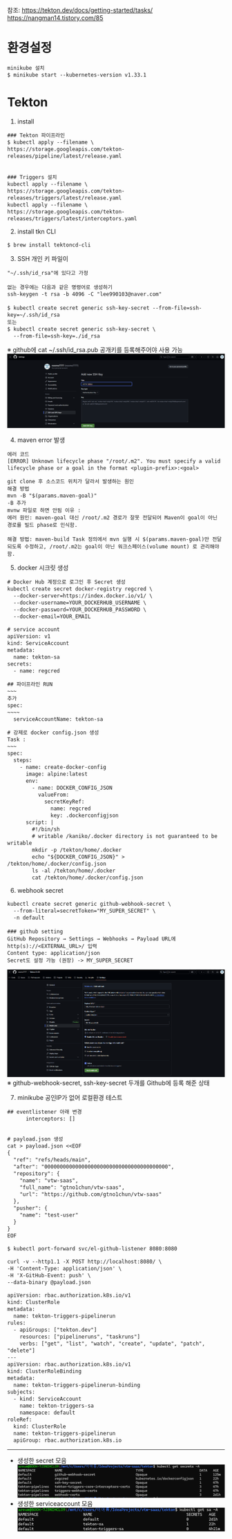 참조: 
https://tekton.dev/docs/getting-started/tasks/
https://nangman14.tistory.com/85



# 환경설정
```
minikube 설치 
$ minikube start --kubernetes-version v1.33.1
```


# Tekton
1. install
```
### Tekton 파이프라인 
$ kubectl apply --filename \
https://storage.googleapis.com/tekton-releases/pipeline/latest/release.yaml


### Triggers 설치 
kubectl apply --filename \
https://storage.googleapis.com/tekton-releases/triggers/latest/release.yaml
kubectl apply --filename \
https://storage.googleapis.com/tekton-releases/triggers/latest/interceptors.yaml
```

2. install tkn CLI
```
$ brew install tektoncd-cli
```

3. SSH 개인 키 파일이
```
"~/.ssh/id_rsa"에 있다고 가정

없는 경우에는 다음과 같은 명령어로 생성하기 
ssh-keygen -t rsa -b 4096 -C "lee990103@naver.com"

$ kubectl create secret generic ssh-key-secret --from-file=ssh-key=~/.ssh/id_rsa
또는
$ kubectl create secret generic ssh-key-secret \
  --from-file=ssh-key=./id_rsa
```
※ github에 cat ~/.ssh/id_rsa.pub 공개키를 등록해주어야 사용 가능
![img_3.png](../image/img_3.png)

4. maven error 발생 
```
에러 코드 
[ERROR] Unknown lifecycle phase "/root/.m2". You must specify a valid lifecycle phase or a goal in the format <plugin-prefix>:<goal>
```
```
git clone 후 소스코드 위치가 달라서 발생하는 원인 
해결 방법 
mvn -B "$(params.maven-goal)"
-B 추가 
mvnw 파일로 하면 안됨 이유 : 
에러 원인: maven-goal 대신 /root/.m2 경로가 잘못 전달되어 Maven이 goal이 아닌 경로를 빌드 phase로 인식함.

해결 방법: maven-build Task 정의에서 mvn 실행 시 $(params.maven-goal)만 전달되도록 수정하고, /root/.m2는 goal이 아닌 워크스페이스(volume mount) 로 관리해야 함.
```


5. docker 시크릿 생성 
```
# Docker Hub 계정으로 로그인 후 Secret 생성
kubectl create secret docker-registry regcred \
  --docker-server=https://index.docker.io/v1/ \
  --docker-username=YOUR_DOCKERHUB_USERNAME \
  --docker-password=YOUR_DOCKERHUB_PASSWORD \
  --docker-email=YOUR_EMAIL
```

```
# service account 
apiVersion: v1
kind: ServiceAccount
metadata:
  name: tekton-sa
secrets:
  - name: regcred
```

```
## 파이프라인 RUN
~~~
추가 
spec:
~~~~
  serviceAccountName: tekton-sa 
```

```
# 강제로 docker config.json 생성
Task :
~~~
spec: 
  steps: 
    - name: create-docker-config
      image: alpine:latest
      env:
        - name: DOCKER_CONFIG_JSON
          valueFrom:
            secretKeyRef:
              name: regcred
              key: .dockerconfigjson
      script: |
        #!/bin/sh
        # writable /kaniko/.docker directory is not guaranteed to be writable
        mkdir -p /tekton/home/.docker
        echo "${DOCKER_CONFIG_JSON}" > /tekton/home/.docker/config.json 
        ls -al /tekton/home/.docker
        cat /tekton/home/.docker/config.json 

```


6. webhook secret 
```
kubectl create secret generic github-webhook-secret \
  --from-literal=secretToken="MY_SUPER_SECRET" \
  -n default

### github setting 
GitHub Repository → Settings → Webhooks → Payload URL에 http(s)://<EXTERNAL_URL>/ 입력
Content type: application/json
Secret도 설정 가능 (권장) -> MY_SUPER_SECRET 
```
![img_4.png](../image/img_4.png)
※ github-webhook-secret, ssh-key-secret 두개를 Github에 등록 해준 상태

7. minikube 공인IP가 없어 로컬환경 테스트
```
## eventlistener 아래 변경 
      interceptors: []
``` 
```

# payload.json 생성
cat > payload.json <<EOF
{
  "ref": "refs/heads/main",
  "after": "0000000000000000000000000000000000000000",
  "repository": {
    "name": "vtw-saas",
    "full_name": "gtno1chun/vtw-saas",
    "url": "https://github.com/gtno1chun/vtw-saas"
  },
  "pusher": {
    "name": "test-user"
  }
}
EOF
```
```
$ kubectl port-forward svc/el-github-listener 8080:8080 
```
```
curl -v --http1.1 -X POST http://localhost:8080/ \
-H 'Content-Type: application/json' \
-H 'X-GitHub-Event: push' \
--data-binary @payload.json
```
```
apiVersion: rbac.authorization.k8s.io/v1
kind: ClusterRole
metadata:
  name: tekton-triggers-pipelinerun
rules:
  - apiGroups: ["tekton.dev"]
    resources: ["pipelineruns", "taskruns"]
    verbs: ["get", "list", "watch", "create", "update", "patch", "delete"]
---
apiVersion: rbac.authorization.k8s.io/v1
kind: ClusterRoleBinding
metadata:
  name: tekton-triggers-pipelinerun-binding
subjects:
  - kind: ServiceAccount
    name: tekton-triggers-sa
    namespace: default
roleRef:
  kind: ClusterRole
  name: tekton-triggers-pipelinerun
  apiGroup: rbac.authorization.k8s.io
```


---
- 생성한 secret 모음
![img.png](../image/img.png)
- 생성한 serviceaccount 모음
![img_2.png](../image/img_2.png)